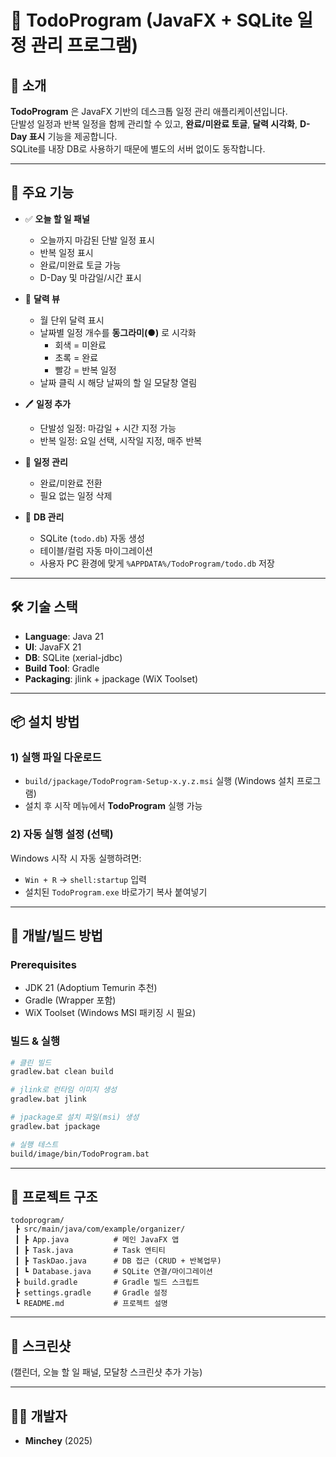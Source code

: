 # 📌 TodoProgram (JavaFX + SQLite 일정 관리 프로그램)

## 📝 소개
**TodoProgram** 은 JavaFX 기반의 데스크톱 일정 관리 애플리케이션입니다.  
단발성 일정과 반복 일정을 함께 관리할 수 있고, **완료/미완료 토글**, **달력 시각화**, **D-Day 표시** 기능을 제공합니다.  
SQLite를 내장 DB로 사용하기 때문에 별도의 서버 없이도 동작합니다.  

---

## 🚀 주요 기능
- ✅ **오늘 할 일 패널**
  - 오늘까지 마감된 단발 일정 표시  
  - 반복 일정 표시  
  - 완료/미완료 토글 가능  
  - D-Day 및 마감일/시간 표시  

- 📅 **달력 뷰**
  - 월 단위 달력 표시  
  - 날짜별 일정 개수를 **동그라미(●)** 로 시각화  
    - 회색 = 미완료  
    - 초록 = 완료  
    - 빨강 = 반복 일정  
  - 날짜 클릭 시 해당 날짜의 할 일 모달창 열림  

- 🖊 **일정 추가**
  - 단발성 일정: 마감일 + 시간 지정 가능  
  - 반복 일정: 요일 선택, 시작일 지정, 매주 반복  

- 🔄 **일정 관리**
  - 완료/미완료 전환  
  - 필요 없는 일정 삭제  

- 💾 **DB 관리**
  - SQLite (`todo.db`) 자동 생성  
  - 테이블/컬럼 자동 마이그레이션  
  - 사용자 PC 환경에 맞게 `%APPDATA%/TodoProgram/todo.db` 저장  

---

## 🛠 기술 스택
- **Language**: Java 21
- **UI**: JavaFX 21
- **DB**: SQLite (xerial-jdbc)
- **Build Tool**: Gradle
- **Packaging**: jlink + jpackage (WiX Toolset)

---

## 📦 설치 방법

### 1) 실행 파일 다운로드
- `build/jpackage/TodoProgram-Setup-x.y.z.msi` 실행 (Windows 설치 프로그램)  
- 설치 후 시작 메뉴에서 **TodoProgram** 실행 가능  

### 2) 자동 실행 설정 (선택)
Windows 시작 시 자동 실행하려면:  
- `Win + R` → `shell:startup` 입력  
- 설치된 `TodoProgram.exe` 바로가기 복사 붙여넣기  

---

## 🔧 개발/빌드 방법

### Prerequisites
- JDK 21 (Adoptium Temurin 추천)  
- Gradle (Wrapper 포함)  
- WiX Toolset (Windows MSI 패키징 시 필요)  

### 빌드 & 실행
```bash
# 클린 빌드
gradlew.bat clean build

# jlink로 런타임 이미지 생성
gradlew.bat jlink

# jpackage로 설치 파일(msi) 생성
gradlew.bat jpackage

# 실행 테스트
build/image/bin/TodoProgram.bat
```

---

## 📂 프로젝트 구조
```
todoprogram/
 ┣ src/main/java/com/example/organizer/
 ┃ ┣ App.java          # 메인 JavaFX 앱
 ┃ ┣ Task.java         # Task 엔티티
 ┃ ┣ TaskDao.java      # DB 접근 (CRUD + 반복업무)
 ┃ ┗ Database.java     # SQLite 연결/마이그레이션
 ┣ build.gradle        # Gradle 빌드 스크립트
 ┣ settings.gradle     # Gradle 설정
 ┗ README.md           # 프로젝트 설명
```

---

## 📸 스크린샷
(캘린더, 오늘 할 일 패널, 모달창 스크린샷 추가 가능)

---

## 👨‍💻 개발자
- **Minchey** (2025)  
